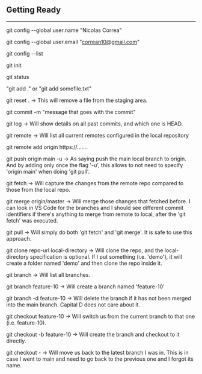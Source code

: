 ## Getting Ready

<hr>

git config --global user.name "Nicolas Correa"

git config --global user.email "correan10@gmail.com"

git config --list

git init

git status

"git add ." or "git add somefile.txt"

git reset . -> This will remove a file from the staging area.

git commit -m "message that goes with the commit"

git log -> Will show details on all past commits, and which one is HEAD.

git remote -> Will list all current remotes configured in the local repository

git remote add origin https://.......

git push origin main -u -> As saying push the main local branch to origin. And by adding only once the flag '-u', this allows to not need to specify 'origin main' when doing 'git pull'.

git fetch -> Will capture the changes from the remote repo compared to those from the local repo.

git merge origin/master -> Will merge those changes that fetched before. I can look in VS Code for the branches and I should see different commit identifiers if there's anything to merge from remote to local, after the 'git fetch' was executed.

git pull -> Will simply do both 'git fetch' and 'git merge'. It is safe to use this approach.

git clone repo-url local-directory -> Will clone the repo, and the local-directory specification is optional. If I put something (i.e. 'demo'), it will create a folder named 'demo' and then clone the repo inside it.

git branch -> Will list all branches.

git branch feature-10 -> Will create a branch named 'feature-10'

git branch -d feature-10 -> Will delete the branch if it has not been merged into the main branch. Capital D does not care about it.

git checkout feature-10 -> Will switch us from the current branch to that one (i.e. feature-10).

git checkout -b feature-10 -> Will create the branch and checkout to it directly.

git checkout - -> Will move us back to the latest branch I was in. This is in case I went to main and need to go back to the previous one and I forgot its name.
